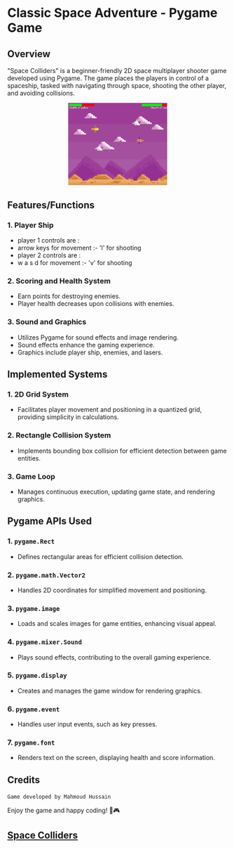 # Classic Space Adventure - Pygame Game

## Overview

"Space Colliders" is a beginner-friendly 2D space multiplayer shooter game developed using Pygame. The game places the players in control of a spaceship, tasked with navigating through space, shooting the other player, and avoiding collisions.

<p align="center">
    <img src="Assets/image.png" alt="Image 1" width="45%">
</p>

## Features/Functions

### 1. Player Ship
- player 1 controls are :
- arrow keys for movement :- 'l' for shooting
- player 2 controls are :
- w a s d for movement :- 'v' for shooting  

### 2. Scoring and Health System
- Earn points for destroying enemies.
- Player health decreases upon collisions with enemies.

### 3. Sound and Graphics
- Utilizes Pygame for sound effects and image rendering.
- Sound effects enhance the gaming experience.
- Graphics include player ship, enemies, and lasers.

## Implemented Systems

### 1. 2D Grid System
- Facilitates player movement and positioning in a quantized grid, providing simplicity in calculations.

### 2. Rectangle Collision System
- Implements bounding box collision for efficient detection between game entities.

### 3. Game Loop
- Manages continuous execution, updating game state, and rendering graphics.

## Pygame APIs Used

### 1. `pygame.Rect`
- Defines rectangular areas for efficient collision detection.

### 2. `pygame.math.Vector2`
- Handles 2D coordinates for simplified movement and positioning.

### 3. `pygame.image`
- Loads and scales images for game entities, enhancing visual appeal.

### 4. `pygame.mixer.Sound`
- Plays sound effects, contributing to the overall gaming experience.

### 5. `pygame.display`
- Creates and manages the game window for rendering graphics.

### 6. `pygame.event`
- Handles user input events, such as key presses.

### 7. `pygame.font`
- Renders text on the screen, displaying health and score information.

## Credits

    Game developed by Mahmoud Hussain

 Enjoy the game and happy coding! 🚀🎮

## [Space Colliders](https://github.com/Mahmoud-Hussain/Space-Colliders)
